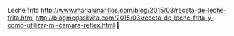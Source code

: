 Leche frita	http://www.marialunarillos.com/blog/2015/03/receta-de-leche-frita.html	http://blogmegasilvita.com/2015/03/receta-de-leche-frita-y-como-utilizar-mi-camara-reflex.html
਍